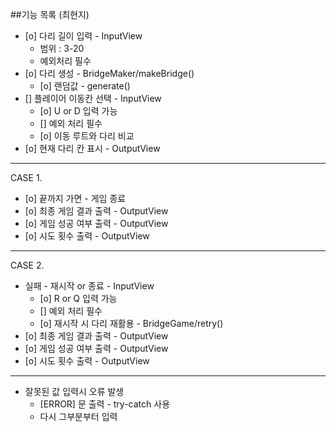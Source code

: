 ##기능 목록 (최현지)
* [o] 다리 길이 입력 - InputView
    * 범위 : 3-20
    * 예외처리 필수
* [o] 다리 생성 - BridgeMaker/makeBridge()
    * [o] 랜덤값 - generate()
* [] 플레이어 이동칸 선택 - InputView
    * [o] U or D 입력 가능
    * [] 예외 처리 필수
    * [o] 이동 루트와 다리 비교
* [o] 현재 다리 칸 표시 - OutputView
___
CASE 1.
* [o] 끝까지 가면 - 게임 종료
* [o] 최종 게임 결과 출력 - OutputView
* [o] 게임 성공 여부 출력 - OutputView
* [o] 시도 횟수 출력 - OutputView
___
CASE 2.
* 실패 - 재시작 or 종료 - InputView
    * [o] R or Q 입력 가능
    * [] 예외 처리 필수
    * [o] 재시작 시 다리 재활용 - BridgeGame/retry()
* [o] 최종 게임 결과 출력 - OutputView
* [o] 게임 성공 여부 출력 - OutputView
* [o] 시도 횟수 출력 - OutputView
___
* 잘못된 값 입력시 오류 발생
    * [ERROR] 문 출력 - try-catch 사용
    * 다시 그부분부터 입력